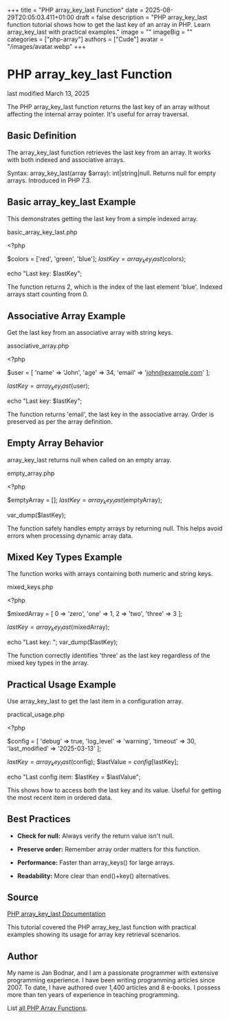 +++
title = "PHP array_key_last Function"
date = 2025-08-29T20:05:03.411+01:00
draft = false
description = "PHP array_key_last function tutorial shows how to get the last key of an array in PHP. Learn array_key_last with practical examples."
image = ""
imageBig = ""
categories = ["php-array"]
authors = ["Cude"]
avatar = "/images/avatar.webp"
+++

# PHP array_key_last Function

last modified March 13, 2025

The PHP array_key_last function returns the last key of an array
without affecting the internal array pointer. It's useful for array traversal.

## Basic Definition

The array_key_last function retrieves the last key from an array.
It works with both indexed and associative arrays.

Syntax: array_key_last(array $array): int|string|null. Returns
null for empty arrays. Introduced in PHP 7.3.

## Basic array_key_last Example

This demonstrates getting the last key from a simple indexed array.

basic_array_key_last.php
  

&lt;?php

$colors = ['red', 'green', 'blue'];
$lastKey = array_key_last($colors);

echo "Last key: $lastKey"; 

The function returns 2, which is the index of the last element 'blue'.
Indexed arrays start counting from 0.

## Associative Array Example

Get the last key from an associative array with string keys.

associative_array.php
  

&lt;?php

$user = [
    'name' =&gt; 'John',
    'age' =&gt; 34,
    'email' =&gt; 'john@example.com'
];

$lastKey = array_key_last($user);

echo "Last key: $lastKey"; 

The function returns 'email', the last key in the associative array.
Order is preserved as per the array definition.

## Empty Array Behavior

array_key_last returns null when called on an empty array.

empty_array.php
  

&lt;?php

$emptyArray = [];
$lastKey = array_key_last($emptyArray);

var_dump($lastKey); 

The function safely handles empty arrays by returning null. This helps
avoid errors when processing dynamic array data.

## Mixed Key Types Example

The function works with arrays containing both numeric and string keys.

mixed_keys.php
  

&lt;?php

$mixedArray = [
    0 =&gt; 'zero',
    'one' =&gt; 1,
    2 =&gt; 'two',
    'three' =&gt; 3
];

$lastKey = array_key_last($mixedArray);

echo "Last key: "; 
var_dump($lastKey); 

The function correctly identifies 'three' as the last key regardless of
the mixed key types in the array.

## Practical Usage Example

Use array_key_last to get the last item in a configuration array.

practical_usage.php
  

&lt;?php

$config = [
    'debug' =&gt; true,
    'log_level' =&gt; 'warning',
    'timeout' =&gt; 30,
    'last_modified' =&gt; '2025-03-13'
];

$lastKey = array_key_last($config);
$lastValue = $config[$lastKey];

echo "Last config item: $lastKey = $lastValue"; 

This shows how to access both the last key and its value. Useful for
getting the most recent item in ordered data.

## Best Practices

- **Check for null:** Always verify the return value isn't null.

- **Preserve order:** Remember array order matters for this function.

- **Performance:** Faster than array_keys() for large arrays.

- **Readability:** More clear than end()+key() alternatives.

## Source

[PHP array_key_last Documentation](https://www.php.net/manual/en/function.array-key-last.php)

This tutorial covered the PHP array_key_last function with practical
examples showing its usage for array key retrieval scenarios.

## Author

My name is Jan Bodnar, and I am a passionate programmer with extensive
programming experience. I have been writing programming articles since 2007.
To date, I have authored over 1,400 articles and 8 e-books. I possess more
than ten years of experience in teaching programming.

List [all PHP Array Functions](/php/#php-array).